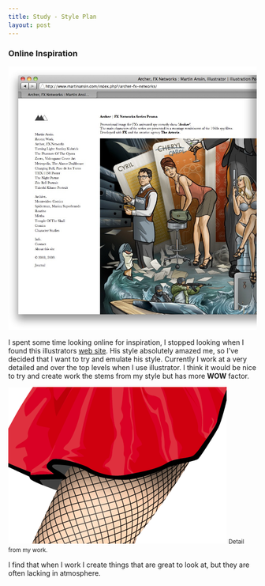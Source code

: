 ```yaml
---
title: Study - Style Plan
layout: post
---
```


### Online Inspiration

<a href="http://www.martinansin.com/"><img src="/media/images/illustrator.jpg" onmouseover="src='/media/images/illustrator-hover.jpg'" onmouseout="src='/media/images/illustrator.jpg'"/></a>

I spent some time looking online for inspiration, I stopped looking when I found this illustrators [web site](http://www.martinansin.com/). His style absolutely amazed me, so I've decided that I want to try and emulate his style. Currently I work at a very detailed and over the top levels when I use illustrator. I think it would be nice to try and create work the stems from my style but has more **WOW** factor.

<img src="/media/images/leg.png" onmouseover="src='/media/images/leg-hover.png'" onmouseout="src='/media/images/leg.png'" />
<small>Detail from my work.</small>
	
I find that when I work I create things that are great to look at, but they are often lacking in atmosphere.
